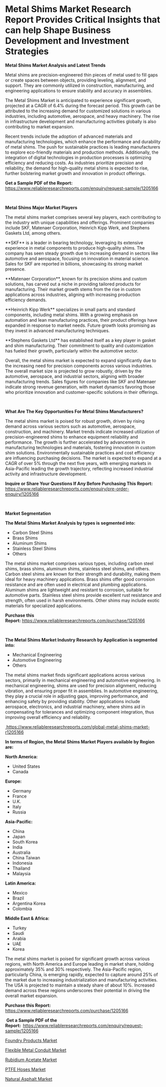 <p><h1>Metal Shims Market Research Report Provides Critical Insights that can help Shape Business Development and Investment Strategies</h1></p><p><strong>Metal Shims Market Analysis and Latest Trends</strong></p>
<p><p>Metal shims are precision-engineered thin pieces of metal used to fill gaps or create spaces between objects, providing leveling, alignment, and support. They are commonly utilized in construction, manufacturing, and engineering applications to ensure stability and accuracy in assemblies.</p><p>The Metal Shims Market is anticipated to experience significant growth, projected at a CAGR of 6.4% during the forecast period. This growth can be attributed to the increasing demand for customized solutions in various industries, including automotive, aerospace, and heavy machinery. The rise in infrastructure development and manufacturing activities globally is also contributing to market expansion.</p><p>Recent trends include the adoption of advanced materials and manufacturing technologies, which enhance the performance and durability of metal shims. The push for sustainable practices is leading manufacturers to explore eco-friendly materials and production methods. Additionally, the integration of digital technologies in production processes is optimizing efficiency and reducing costs. As industries prioritize precision and reliability, the demand for high-quality metal shims is expected to rise, further bolstering market growth and innovation in product offerings.</p></p>
<p><strong>Get a Sample PDF of the Report:&nbsp;</strong> <a href="https://www.reliableresearchreports.com/enquiry/request-sample/1205166?utm_campaign=9&utm_medium=2&utm_source=Github&utm_content=ia&utm_term=01042025&utm_id=metal-shims">https://www.reliableresearchreports.com/enquiry/request-sample/1205166</a></p>
<p>&nbsp;</p>
<p><strong>Metal Shims Major Market Players</strong></p>
<p><p>The metal shims market comprises several key players, each contributing to the industry with unique capabilities and offerings. Prominent companies include SKF, Matenaer Corporation, Heinrich Kipp Werk, and Stephens Gaskets Ltd, among others.</p><p>**SKF** is a leader in bearing technology, leveraging its extensive experience in metal components to produce high-quality shims. The company has seen steady growth due to increasing demand in sectors like automotive and aerospace, focusing on innovation in material science. Sales for SKF are reported in billions, showcasing its strong market presence.</p><p>**Matenaer Corporation**, known for its precision shims and custom solutions, has carved out a niche in providing tailored products for manufacturing. Their market growth stems from the rise in custom applications across industries, aligning with increasing production efficiency demands.</p><p>**Heinrich Kipp Werk** specializes in small parts and standard components, including metal shims. With a growing emphasis on automation and lean manufacturing practices, their product offerings have expanded in response to market needs. Future growth looks promising as they invest in advanced manufacturing techniques.</p><p>**Stephens Gaskets Ltd** has established itself as a key player in gasket and shim manufacturing. Their commitment to quality and customization has fueled their growth, particularly within the automotive sector.</p><p>Overall, the metal shims market is expected to expand significantly due to the increasing need for precision components across various industries. The overall market size is projected to grow robustly, driven by the automotive, aerospace, and industrial sectors, aligning with broader manufacturing trends. Sales figures for companies like SKF and Matenaer indicate strong revenue generation, with market dynamics favoring those who prioritize innovation and customer-specific solutions in their offerings.</p></p>
<p>&nbsp;</p>
<p><strong>What Are The Key Opportunities For Metal Shims Manufacturers?</strong></p>
<p><p>The metal shims market is poised for robust growth, driven by rising demand across various sectors such as automotive, aerospace, construction, and machinery. Market trends indicate increased utilization of precision-engineered shims to enhance equipment reliability and performance. The growth is further accelerated by advancements in manufacturing technologies and materials, fostering innovation in custom shim solutions. Environmentally sustainable practices and cost efficiency are influencing purchasing decisions. The market is expected to expand at a CAGR of over 5% through the next five years, with emerging markets in Asia-Pacific leading the growth trajectory, reflecting increased industrial activity and infrastructure development.</p></p>
<p><strong>Inquire or Share Your Questions If Any Before Purchasing This Report:</strong> <a href="https://www.reliableresearchreports.com/enquiry/pre-order-enquiry/1205166?utm_campaign=9&utm_medium=2&utm_source=Github&utm_content=ia&utm_term=01042025&utm_id=metal-shims">https://www.reliableresearchreports.com/enquiry/pre-order-enquiry/1205166</a></p>
<p>&nbsp;</p>
<p><strong>Market Segmentation</strong></p>
<p><strong>The Metal Shims Market Analysis by types is segmented into:</strong></p>
<p><ul><li>Carbon Steel Shims</li><li>Brass Shims</li><li>Aluminum Shims</li><li>Stainless Steel Shims</li><li>Others</li></ul></p>
<p><p>The metal shims market comprises various types, including carbon steel shims, brass shims, aluminum shims, stainless steel shims, and others. Carbon steel shims are known for their strength and durability, making them ideal for heavy machinery applications. Brass shims offer good corrosion resistance and are often used in electrical and plumbing applications. Aluminum shims are lightweight and resistant to corrosion, suitable for automotive parts. Stainless steel shims provide excellent rust resistance and strength, often used in harsh environments. Other shims may include exotic materials for specialized applications.</p></p>
<p><strong>Purchase this Report:&nbsp;</strong><a href="https://www.reliableresearchreports.com/purchase/1205166?utm_campaign=9&utm_medium=2&utm_source=Github&utm_content=ia&utm_term=01042025&utm_id=metal-shims">https://www.reliableresearchreports.com/purchase/1205166</a></p>
<p>&nbsp;</p>
<p><strong>The Metal Shims Market Industry Research by Application is segmented into:</strong></p>
<p><ul><li>Mechanical Engineering</li><li>Automotive Engineering</li><li>Others</li></ul></p>
<p><p>The metal shims market finds significant applications across various sectors, primarily in mechanical engineering and automotive engineering. In mechanical engineering, shims are used for precision alignment, reducing vibration, and ensuring proper fit in assemblies. In automotive engineering, they play a crucial role in adjusting gaps, improving performance, and enhancing safety by providing stability. Other applications include aerospace, electronics, and industrial machinery, where shims aid in compensating for tolerances and optimizing component integration, thus improving overall efficiency and reliability.</p></p>
<p><a href="https://www.reliableresearchreports.com/global-metal-shims-market-r1205166?utm_campaign=9&utm_medium=2&utm_source=Github&utm_content=ia&utm_term=01042025&utm_id=metal-shims">&nbsp;https://www.reliableresearchreports.com/global-metal-shims-market-r1205166</a></p>
<p><strong>In terms of Region, the Metal Shims Market Players available by Region are:</strong></p>
<p>
    <p> <strong> North America: </strong>
        <ul>
            <li>United States</li>
            <li>Canada</li>
        </ul>
        </p> 
    <p> <strong> Europe: </strong>
        <ul>
            <li>Germany</li>
            <li>France</li>
            <li>U.K.</li>
            <li>Italy</li>
            <li>Russia</li>
        </ul>
        </p> 
    <p> <strong> Asia-Pacific: </strong>
        <ul>
            <li>China</li>
            <li>Japan</li>
            <li>South Korea</li>
            <li>India</li>
            <li>Australia</li>
            <li>China Taiwan</li>
            <li>Indonesia</li>
            <li>Thailand</li>
            <li>Malaysia</li>
        </ul>
        </p> 
    <p> <strong> Latin America: </strong>
        <ul>
            <li>Mexico</li>
            <li>Brazil</li>
            <li>Argentina Korea</li>
            <li>Colombia</li>
        </ul>
        </p> 
    <p> <strong> Middle East & Africa: </strong>
        <ul>
            <li>Turkey</li>
            <li>Saudi</li>
            <li>Arabia</li>
            <li>UAE</li>
            <li>Korea</li>
        </ul>
    </p>
    </p>
<p><p>The metal shims market is poised for significant growth across various regions, with North America and Europe leading in market share, holding approximately 35% and 30% respectively. The Asia-Pacific region, particularly China, is emerging rapidly, expected to capture around 25% of the market due to increasing industrialization and manufacturing activities. The USA is projected to maintain a steady share of about 10%. Increased demand across these regions underscores their potential in driving the overall market expansion.</p></p>
<p><strong>Purchase this Report: </strong><a href="https://www.reliableresearchreports.com/purchase/1205166?utm_campaign=9&utm_medium=2&utm_source=Github&utm_content=ia&utm_term=01042025&utm_id=metal-shims">https://www.reliableresearchreports.com/purchase/1205166</a></p>
<p>&nbsp;<strong>Get a Sample PDF of the Report:&nbsp;&nbsp;</strong><a href="https://www.reliableresearchreports.com/enquiry/request-sample/1205166?utm_campaign=9&utm_medium=2&utm_source=Github&utm_content=ia&utm_term=01042025&utm_id=metal-shims">https://www.reliableresearchreports.com/enquiry/request-sample/1205166</a></p>
<p><strong></strong></p>
<p><p><a href="https://github.com/dovbusmrking/Market-Research-Report-List-1/blob/main/foundry-products-market.md?utm_campaign=9&utm_medium=2&utm_source=Github&utm_content=ia&utm_term=01042025&utm_id=metal-shims">Foundry Products Market</a></p><p><a href="https://github.com/knipsfilip8f/Market-Research-Report-List-1/blob/main/flexible-metal-conduit-market.md?utm_campaign=9&utm_medium=2&utm_source=Github&utm_content=ia&utm_term=01042025&utm_id=metal-shims">Flexible Metal Conduit Market</a></p><p><a href="https://github.com/hirtzhulstsq/Market-Research-Report-List-1/blob/main/rubidium-acetate-market.md?utm_campaign=9&utm_medium=2&utm_source=Github&utm_content=ia&utm_term=01042025&utm_id=metal-shims">Rubidium Acetate Market</a></p><p><a href="https://github.com/azetehhasle/Market-Research-Report-List-1/blob/main/ptfe-hoses-market.md?utm_campaign=9&utm_medium=2&utm_source=Github&utm_content=ia&utm_term=01042025&utm_id=metal-shims">PTFE Hoses Market</a></p><p><a href="https://github.com/ogbadujonito22/Market-Research-Report-List-1/blob/main/natural-asphalt-market.md?utm_campaign=9&utm_medium=2&utm_source=Github&utm_content=ia&utm_term=01042025&utm_id=metal-shims">Natural Asphalt Market</a></p></p>